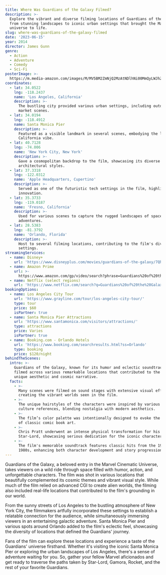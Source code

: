 ```yaml
---
title: Where Was Guardians of the Galaxy Filmed?
description: >-
  Explore the vibrant and diverse filming locations of Guardians of the Galaxy,
  from stunning landscapes to iconic urban settings that brought the Marvel
  universe to life.
slug: where-was-guardians-of-the-galaxy-filmed
date: '2023-06-15'
year: 2014
director: James Gunn
genre:
  - Action
  - Adventure
  - Comedy
  - Sci-Fi
posterImage: >-
  https://m.media-amazon.com/images/M/MV5BM2ZmNjQ2MzAtNDlhNi00MmQyLWJhZDMtNmJiMjFlOWY4MzcxXkEyXkFqcGc@._V1_SX300.jpg
coordinates:
  - lat: 34.0522
    lng: -118.2437
    name: 'Los Angeles, California'
    description: >-
      The bustling city provided various urban settings, including outdoor
      market scenes.
  - lat: 34.0194
    lng: -118.4912
    name: Santa Monica Pier
    description: >-
      Featured as a visible landmark in several scenes, embodying the laid-back
      California vibe.
  - lat: 40.7128
    lng: -74.006
    name: 'New York City, New York'
    description: >-
      Gave a cosmopolitan backdrop to the film, showcasing its diverse
      architectural styles.
  - lat: 37.3318
    lng: -122.0312
    name: 'Apple Headquarters, Cupertino'
    description: >-
      Served as one of the futuristic tech settings in the film, highlighting
      innovation.
  - lat: 35.3733
    lng: -119.0187
    name: 'Fresno, California'
    description: >-
      Used for various scenes to capture the rugged landscapes of space
      adventures.
  - lat: 28.5383
    lng: -81.3792
    name: 'Orlando, Florida'
    description: >-
      Host to several filming locations, contributing to the film's diverse
      settings.
streamingServices:
  - name: Disney+
    url: 'https://www.disneyplus.com/movies/guardians-of-the-galaxy/7Qh4ANkcMbcp'
  - name: Amazon Prime
    url: >-
      https://www.amazon.com/gp/video/search?phrase=Guardians%20of%20the%20Galaxy
  - name: Netflix (select regions)
    url: 'https://www.netflix.com/search?q=Guardians%20of%20the%20Galaxy'
bookingOptions:
  - name: Los Angeles City Tour
    url: 'https://www.grayline.com/tour/los-angeles-city-tour/'
    type: tour
    price: $60
    isPartner: true
  - name: Santa Monica Pier Attractions
    url: 'https://www.santamonica.com/visitors/attractions/'
    type: attractions
    price: Varies
    isPartner: true
  - name: Booking.com - Orlando Hotels
    url: 'https://www.booking.com/searchresults.html?ss=Orlando'
    type: booking
    price: $120/night
behindTheScenes:
  intro: >-
    Guardians of the Galaxy, known for its humor and eclectic soundtrack, was
    filmed across various remarkable locations that contributed to the film's
    unique aesthetic and cosmic narrative.
  facts:
    - >-
      Many scenes were filmed on sound stages with extensive visual effects,
      creating the vibrant worlds seen in the film.
    - >-
      The unique hairstyles of the characters were inspired by various pop
      culture references, blending nostalgia with modern aesthetics.
    - >-
      The film’s color palette was intentionally designed to evoke the feeling
      of classic comic book art.
    - >-
      Chris Pratt underwent an intense physical transformation for his role as
      Star-Lord, showcasing serious dedication for the iconic character.
    - >-
      The film's memorable soundtrack features classic hits from the 1970s and
      1980s, enhancing both character development and story progression.
---
```


<GuardiansOfTheGalaxyGuide />

Guardians of the Galaxy, a beloved entry in the Marvel Cinematic Universe, takes viewers on a wild ride through space filled with humor, action, and unforgettable characters. The film was shot in various locations that beautifully complemented its cosmic themes and vibrant visual style. While much of the film relied on advanced CGI to create alien worlds, the filming also included real-life locations that contributed to the film's grounding in our world.

From the sunny streets of Los Angeles to the bustling atmosphere of New York City, the filmmakers artfully incorporated these settings to establish a relatable connection for the audience, while simultaneously immersing viewers in an entertaining galactic adventure. Santa Monica Pier and various spots around Orlando added to the film's eclectic feel, showcasing the diversity of locations that defined the Guardians' journey.

Fans of the film can explore these locations and experience a taste of the Guardians' universe firsthand. Whether it's visiting the iconic Santa Monica Pier or exploring the urban landscapes of Los Angeles, there's a sense of adventure waiting for you. So, gather your fellow Marvel aficionados and get ready to traverse the paths taken by Star-Lord, Gamora, Rocket, and the rest of your favorite Guardians.
